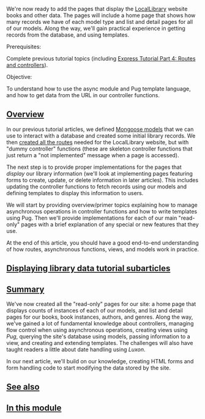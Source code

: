 We're now ready to add the pages that display the [LocalLibrary](https://developer.mozilla.org/en-US/docs/Learn/Server-side/Express_Nodejs/Tutorial_local_library_website) website books and other data. The pages will include a home page that shows how many records we have of each model type and list and detail pages for all of our models. Along the way, we'll gain practical experience in getting records from the database, and using templates.

Prerequisites:

Complete previous tutorial topics (including [Express Tutorial Part 4: Routes and controllers](https://developer.mozilla.org/en-US/docs/Learn/Server-side/Express_Nodejs/routes)).

Objective:

To understand how to use the async module and Pug template language, and how to get data from the URL in our controller functions.

## [Overview](https://developer.mozilla.org/en-US/docs/Learn/Server-side/Express_Nodejs/Displaying_data#overview "Permalink to Overview")

In our previous tutorial articles, we defined [Mongoose models](https://developer.mozilla.org/en-US/docs/Learn/Server-side/Express_Nodejs/mongoose) that we can use to interact with a database and created some initial library records. We then [created all the routes](https://developer.mozilla.org/en-US/docs/Learn/Server-side/Express_Nodejs/routes) needed for the LocalLibrary website, but with "dummy controller" functions (these are skeleton controller functions that just return a "not implemented" message when a page is accessed).

The next step is to provide proper implementations for the pages that _display_ our library information (we'll look at implementing pages featuring forms to create, update, or delete information in later articles). This includes updating the controller functions to fetch records using our models and defining templates to display this information to users.

We will start by providing overview/primer topics explaining how to manage asynchronous operations in controller functions and how to write templates using Pug. Then we'll provide implementations for each of our main "read-only" pages with a brief explanation of any special or new features that they use.

At the end of this article, you should have a good end-to-end understanding of how routes, asynchronous functions, views, and models work in practice.

## [Displaying library data tutorial subarticles](https://developer.mozilla.org/en-US/docs/Learn/Server-side/Express_Nodejs/Displaying_data#displaying_library_data_tutorial_subarticles "Permalink to Displaying library data tutorial subarticles")

## [Summary](https://developer.mozilla.org/en-US/docs/Learn/Server-side/Express_Nodejs/Displaying_data#summary "Permalink to Summary")

We've now created all the "read-only" pages for our site: a home page that displays counts of instances of each of our models, and list and detail pages for our books, book instances, authors, and genres. Along the way, we've gained a lot of fundamental knowledge about controllers, managing flow control when using asynchronous operations, creating views using _Pug_, querying the site's database using models, passing information to a view, and creating and extending templates. The challenges will also have taught readers a little about date handling using _Luxon_.

In our next article, we'll build on our knowledge, creating HTML forms and form handling code to start modifying the data stored by the site.

## [See also](https://developer.mozilla.org/en-US/docs/Learn/Server-side/Express_Nodejs/Displaying_data#see_also "Permalink to See also")

## [In this module](https://developer.mozilla.org/en-US/docs/Learn/Server-side/Express_Nodejs/Displaying_data#in_this_module "Permalink to In this module")